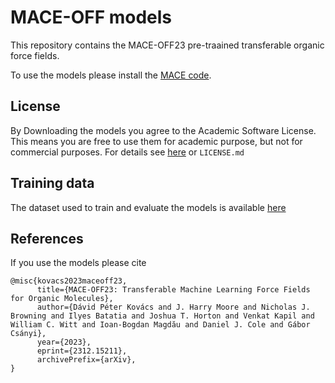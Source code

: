 # MACE-OFF models
This repository contains the MACE-OFF23 pre-traained transferable organic force fields. 

To use the models please install the [MACE code](https://github.com/ACEsuit/mace). 

## License
By Downloading the models you agree to the Academic Software License. This means you are free to use them for academic purpose, but not for commercial purposes. For details see [here](https://github.com/gabor1/ASL) or `LICENSE.md`


## Training data
The dataset used to train and evaluate the models is available [here](http://doi.org/10.17863/CAM.107498)
## References

If you use the models please cite

```
@misc{kovacs2023maceoff23,
      title={MACE-OFF23: Transferable Machine Learning Force Fields for Organic Molecules}, 
      author={Dávid Péter Kovács and J. Harry Moore and Nicholas J. Browning and Ilyes Batatia and Joshua T. Horton and Venkat Kapil and William C. Witt and Ioan-Bogdan Magdău and Daniel J. Cole and Gábor Csányi},
      year={2023},
      eprint={2312.15211},
      archivePrefix={arXiv},
}
```
